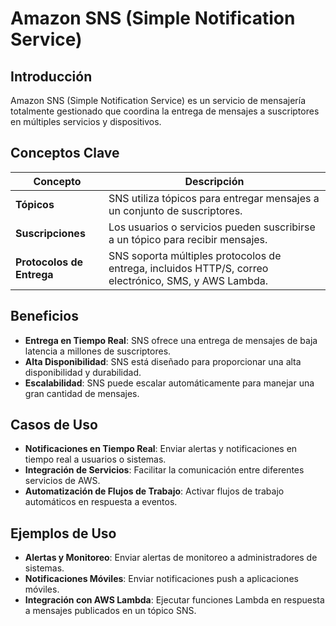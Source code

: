 # Amazon SNS (Simple Notification Service)

## Introducción
Amazon SNS (Simple Notification Service) es un servicio de mensajería totalmente gestionado que coordina la entrega de mensajes a suscriptores en múltiples servicios y dispositivos.

## Conceptos Clave
| Concepto              | Descripción                                                                                     |
|-----------------------|-------------------------------------------------------------------------------------------------|
| **Tópicos**           | SNS utiliza tópicos para entregar mensajes a un conjunto de suscriptores. |
| **Suscripciones**     | Los usuarios o servicios pueden suscribirse a un tópico para recibir mensajes.          |
| **Protocolos de Entrega** | SNS soporta múltiples protocolos de entrega, incluidos HTTP/S, correo electrónico, SMS, y AWS Lambda. |

## Beneficios
- **Entrega en Tiempo Real**: SNS ofrece una entrega de mensajes de baja latencia a millones de suscriptores.
- **Alta Disponibilidad**: SNS está diseñado para proporcionar una alta disponibilidad y durabilidad.
- **Escalabilidad**: SNS puede escalar automáticamente para manejar una gran cantidad de mensajes.

## Casos de Uso
- **Notificaciones en Tiempo Real**: Enviar alertas y notificaciones en tiempo real a usuarios o sistemas.
- **Integración de Servicios**: Facilitar la comunicación entre diferentes servicios de AWS.
- **Automatización de Flujos de Trabajo**: Activar flujos de trabajo automáticos en respuesta a eventos.

## Ejemplos de Uso
- **Alertas y Monitoreo**: Enviar alertas de monitoreo a administradores de sistemas.
- **Notificaciones Móviles**: Enviar notificaciones push a aplicaciones móviles.
- **Integración con AWS Lambda**: Ejecutar funciones Lambda en respuesta a mensajes publicados en un tópico SNS.
